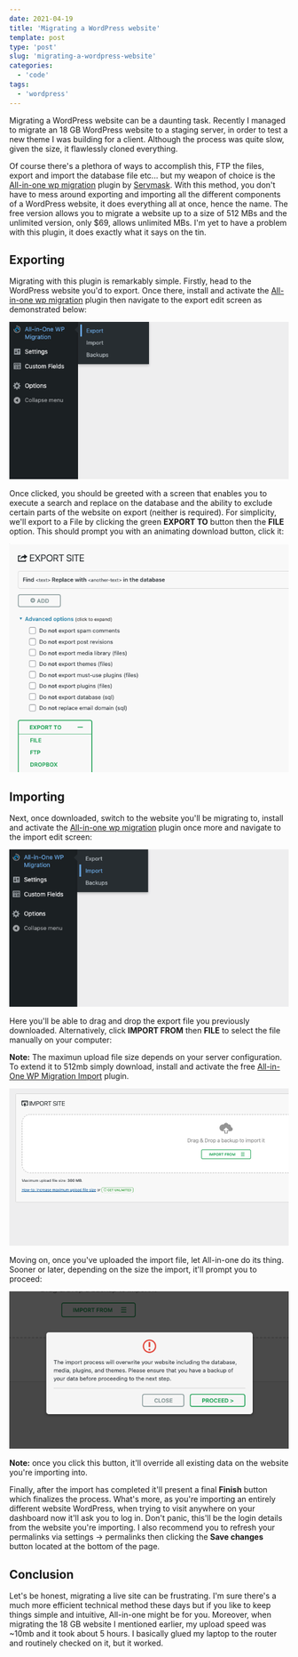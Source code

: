 ```yaml
---
date: 2021-04-19
title: 'Migrating a WordPress website'
template: post
type: 'post'
slug: 'migrating-a-wordpress-website'
categories:
  - 'code'
tags:
  - 'wordpress'
---
```


Migrating a WordPress website can be a daunting task. Recently I managed to migrate an 18 GB WordPress website to a staging server, in order to test a new theme I was building for a client. Although the process was quite slow, given the size, it flawlessly cloned everything. 

Of course there's a plethora of ways to accomplish this, FTP the files, export and import the database file etc... but my weapon of choice is the [All-in-one wp migration](https://wordpress.org/plugins/all-in-one-wp-migration/) plugin by [Servmask](https://servmask.com/). With this method, you don't have to mess around exporting and importing all the different components of a WordPress website, it does everything all at once, hence the name. The free version allows you to migrate a website up to a size of 512 MBs and the unlimited version, only $69, allows unlimited MBs. I'm yet to have a problem with this plugin, it does exactly what it says on the tin.

## Exporting

Migrating with this plugin is remarkably simple. Firstly, head to the WordPress website you'd to export. Once there, install and activate the [All-in-one wp migration](https://wordpress.org/plugins/all-in-one-wp-migration/) plugin then navigate to the export edit screen as demonstrated below:

![All-in-one wp migration export option](../images/posts/all-in-one-migration-export.png)

Once clicked, you should be greeted with a screen that enables you to execute a search and replace on the database and the ability to exclude certain parts of the website on export (neither is required). For simplicity, we'll export to a File by clicking the green **EXPORT TO** button then the **FILE** option. This should prompt you with an animating download button, click it:

![All-in-one wp migration export edit screen](../images/posts/all-in-one-migration-export-edit-screen.png)

## Importing

Next, once downloaded, switch to the website you'll be migrating to, install and activate the [All-in-one wp migration](https://wordpress.org/plugins/all-in-one-wp-migration/) plugin once more and navigate to the import edit screen:

![All-in-one wp migration import option](../images/posts/all-in-one-migration-import.png)

Here you'll be able to drag and drop the export file you previously downloaded. Alternatively, click **IMPORT FROM** then **FILE** to select the file manually on your computer:

**Note:** The maximun upload file size depends on your server configuration. To extend it to 512mb simply download, install and activate the free [All-in-One WP Migration Import](https://import.wp-migration.com/) plugin.

![All-in-one wp migration import edit screen](../images/posts/all-in-one-migration-import-edit-screen.png)

Moving on, once you've uploaded the import file, let All-in-one do its thing. Sooner or later, depending on the size the import, it'll prompt you to proceed:

![All-in-one wp migration proceed button](../images/posts/all-in-one-proceed.png)

**Note:** once you click this button, it'll override all existing data on the website you're importing into.

Finally, after the import has completed it'll present a final **Finish** button which finalizes the process. What's more, as you're importing an entirely different website WordPress, when trying to visit anywhere on your dashboard now it'll ask you to log in. Don't panic, this'll be the login details from the website you're importing. I also recommend you to refresh your permalinks via settings -> permalinks then clicking the **Save changes** button located at the bottom of the page.

## Conclusion

Let's be honest, migrating a live site can be frustrating. I'm sure there's a much more efficient technical method these days but if you like to keep things simple and intuitive, All-in-one might be for you. Moreover, when migrating the 18 GB website I mentioned earlier, my upload speed was ~10mb and it took about 5 hours. I basically glued my laptop to the router and routinely checked on it, but it worked.